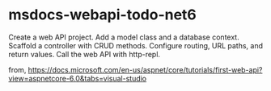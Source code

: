 # msdocs-webapi-todo-net6

Create a web API project.
Add a model class and a database context.
Scaffold a controller with CRUD methods.
Configure routing, URL paths, and return values.
Call the web API with http-repl.

from, https://docs.microsoft.com/en-us/aspnet/core/tutorials/first-web-api?view=aspnetcore-6.0&tabs=visual-studio
